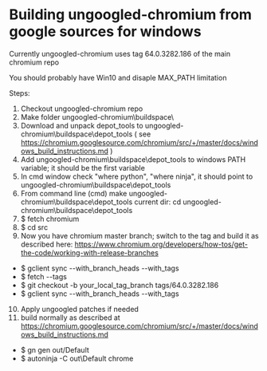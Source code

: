 # Building ungoogled-chromium from google sources for windows

Currently ungoogled-chromium uses tag 64.0.3282.186 of the main chromium repo

You should probably have Win10 and disaple MAX_PATH limitation

Steps:
1) Checkout ungoogled-chromium repo
2) Make folder ungoogled-chromium\buildspace\
3) Download and unpack depot_tools to ungoogled-chromium\buildspace\depot_tools ( see https://chromium.googlesource.com/chromium/src/+/master/docs/windows_build_instructions.md )
4) Add ungoogled-chromium\buildspace\depot_tools to windows PATH variable; it should be the first variable
5) In cmd window check "where python", "where ninja", it should point to ungoogled-chromium\buildspace\depot_tools
6) From command line (cmd) make ungoogled-chromium\buildspace\depot_tools current dir:
	cd ungoogled-chromium\buildspace\depot_tools 
7) $ fetch chromium
8) $ cd src
9) Now you have chromium master branch; switch to the tag and build it as described here: https://www.chromium.org/developers/how-tos/get-the-code/working-with-release-branches
 - $ gclient sync --with_branch_heads --with_tags
 - $ fetch --tags
 - $ git checkout -b your_local_tag_branch tags/64.0.3282.186
 - $ gclient sync --with_branch_heads --with_tags
10) Apply ungoogled patches if needed
11) build normally as described at https://chromium.googlesource.com/chromium/src/+/master/docs/windows_build_instructions.md
- $ gn gen out/Default
- $ autoninja -C out\Default chrome

